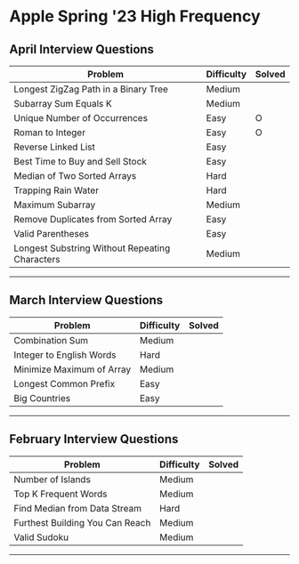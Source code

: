 # **Apple Spring '23 High Frequency**

## **April Interview Questions**

| **Problem**                                    | **Difficulty** | **Solved** |
| ---------------------------------------------- | -------------- | ---------- |
| Longest ZigZag Path in a Binary Tree           | Medium         |            |
| Subarray Sum Equals K                          | Medium         |            |
| Unique Number of Occurrences                   | Easy           | O          |
| Roman to Integer                               | Easy           | O          |
| Reverse Linked List                            | Easy           |            |
| Best Time to Buy and Sell Stock                | Easy           |            |
| Median of Two Sorted Arrays                    | Hard           |            |
| Trapping Rain Water                            | Hard           |            |
| Maximum Subarray                               | Medium         |            |
| Remove Duplicates from Sorted Array            | Easy           |            |
| Valid Parentheses                              | Easy           |            |
| Longest Substring Without Repeating Characters | Medium         |            |

---

## **March Interview Questions**

| **Problem**               | **Difficulty** | **Solved** |
| ------------------------- | -------------- | ---------- |
| Combination Sum           | Medium         |            |
| Integer to English Words  | Hard           |            |
| Minimize Maximum of Array | Medium         |            |
| Longest Common Prefix     | Easy           |            |
| Big Countries             | Easy           |            |

---

## **February Interview Questions**

| **Problem**                     | **Difficulty** | **Solved** |
| ------------------------------- | -------------- | ---------- |
| Number of Islands               | Medium         |            |
| Top K Frequent Words            | Medium         |            |
| Find Median from Data Stream    | Hard           |            |
| Furthest Building You Can Reach | Medium         |            |
| Valid Sudoku                    | Medium         |            |

---
